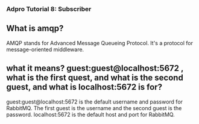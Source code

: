 ### Adpro Tutorial 8: Subscriber
## What is amqp?
AMQP stands for Advanced Message Queueing Protocol. It's a protocol for message-oriented middleware. 

## what it means? guest:guest@localhost:5672 , what is the first quest, and what is the second guest, and what is localhost:5672 is for?
guest:guest@localhost:5672 is the default username and password for RabbitMQ. The first guest is the username and the second guest is the password. localhost:5672 is the default host and port for RabbitMQ.